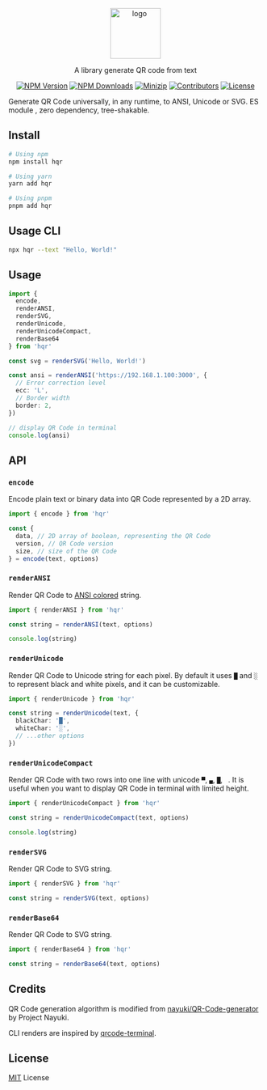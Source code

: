 <p align="center">
<a href="https://www.npmjs.com/package/hqr" target="_blank" rel="noopener noreferrer">
<img src="https://api.iconify.design/streamline:qr-code.svg?color=%23fdb4e2" alt="logo" width='100'/></a>
</p>

<p align="center">
  A library generate QR code from text
</p>

<p align="center">
  <a href="https://www.npmjs.com/package/hqr" target="_blank" rel="noopener noreferrer"><img src="https://badge.fury.io/js/csvs-parsers.svg" alt="NPM Version" /></a>
  <a href="https://www.npmjs.com/package/hqr" target="_blank" rel="noopener noreferrer"><img src="https://img.shields.io/npm/dt/csvs-parsers.svg?logo=npm" alt="NPM Downloads" /></a>
  <a href="https://bundlephobia.com/result?p=hqr" target="_blank" rel="noopener noreferrer"><img src="https://img.shields.io/bundlephobia/minzip/hqr" alt="Minizip" /></a>
  <a href="https://github.com/hunghg255/hqr/graphs/contributors" target="_blank" rel="noopener noreferrer"><img src="https://img.shields.io/badge/all_contributors-1-orange.svg" alt="Contributors" /></a>
  <a href="https://github.com/hunghg255/hqr/blob/main/LICENSE" target="_blank" rel="noopener noreferrer"><img src="https://badgen.net/github/license/hunghg255/hqr" alt="License" /></a>
</p>

Generate QR Code universally, in any runtime, to ANSI, Unicode or SVG. ES module , zero dependency, tree-shakable.

## Install

```bash
# Using npm
npm install hqr

# Using yarn
yarn add hqr

# Using pnpm
pnpm add hqr
```

## Usage CLI
```bash
npx hqr --text "Hello, World!"
```

## Usage

```ts
import {
  encode,
  renderANSI,
  renderSVG,
  renderUnicode,
  renderUnicodeCompact,
  renderBase64
} from 'hqr'

const svg = renderSVG('Hello, World!')

const ansi = renderANSI('https://192.168.1.100:3000', {
  // Error correction level
  ecc: 'L',
  // Border width
  border: 2,
})

// display QR Code in terminal
console.log(ansi)
```

## API

### `encode`

Encode plain text or binary data into QR Code represented by a 2D array.

```ts
import { encode } from 'hqr'

const {
  data, // 2D array of boolean, representing the QR Code
  version, // QR Code version
  size, // size of the QR Code
} = encode(text, options)
```

### `renderANSI`

Render QR Code to [ANSI colored](https://ss64.com/nt/syntax-ansi.html) string.

```ts
import { renderANSI } from 'hqr'

const string = renderANSI(text, options)

console.log(string)
```

### `renderUnicode`

Render QR Code to Unicode string for each pixel. By default it uses `█` and `░` to represent black and white pixels, and it can be customizable.

```ts
import { renderUnicode } from 'hqr'

const string = renderUnicode(text, {
  blackChar: '█',
  whiteChar: '░',
  // ...other options
})
```

### `renderUnicodeCompact`

Render QR Code with two rows into one line with unicode `▀`, `▄`, `█`, ` `. It is useful when you want to display QR Code in terminal with limited height.

```ts
import { renderUnicodeCompact } from 'hqr'

const string = renderUnicodeCompact(text, options)

console.log(string)
```

### `renderSVG`

Render QR Code to SVG string.

```ts
import { renderSVG } from 'hqr'

const string = renderSVG(text, options)
```

### `renderBase64`

Render QR Code to SVG string.

```ts
import { renderBase64 } from 'hqr'

const string = renderBase64(text, options)
```

## Credits

QR Code generation algorithm is modified from [nayuki/QR-Code-generator](https://github.com/nayuki/QR-Code-generator/blob/master/typescript-javascript/qrcodegen.ts) by Project Nayuki.

CLI renders are inspired by [qrcode-terminal](https://github.com/gtanner/qrcode-terminal).

## License

[MIT](./LICENSE) License


<!-- Badges -->

[npm-version-src]: https://img.shields.io/npm/v/hqr?style=flat&colorA=18181B&colorB=F0DB4F
[npm-version-href]: https://npmjs.com/package/hqr
[npm-downloads-src]: https://img.shields.io/npm/dm/hqr?style=flat&colorA=18181B&colorB=F0DB4F
[npm-downloads-href]: https://npmjs.com/package/hqr
[codecov-src]: https://img.shields.io/codecov/c/gh/unjs/hqr/main?style=flat&colorA=18181B&colorB=F0DB4F
[codecov-href]: https://codecov.io/gh/unjs/hqr
[bundle-src]: https://img.shields.io/bundlephobia/minzip/hqr?style=flat&colorA=18181B&colorB=F0DB4F
[bundle-href]: https://bundlephobia.com/result?p=hqr
[license-src]: https://img.shields.io/github/license/unjs/hqr.svg?style=flat&colorA=18181B&colorB=F0DB4F
[license-href]: https://github.com/unjs/hqr/blob/main/LICENSE
[jsdocs-src]: https://img.shields.io/badge/jsDocs.io-reference-18181B?style=flat&colorA=18181B&colorB=F0DB4F
[jsdocs-href]: https://www.jsdocs.io/package/hqr
